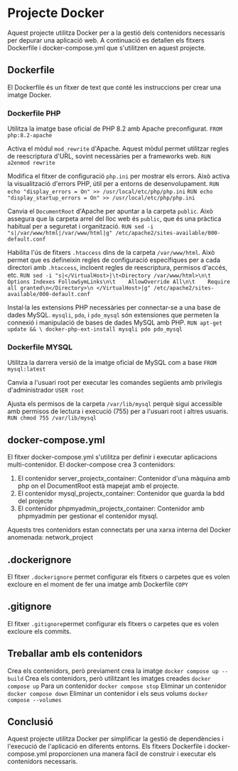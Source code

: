 # Projecte Docker

Aquest projecte utilitza Docker per a la gestió dels contenidors necessaris per depurar una aplicació web. A continuació es detallen els fitxers Dockerfile i docker-compose.yml que s'utilitzen en aquest projecte.

## Dockerfile

El Dockerfile és un fitxer de text que conté les instruccions per crear una imatge Docker. 

### Dockerfile PHP
Utilitza la imatge base oficial de PHP 8.2 amb Apache preconfigurat.
`FROM php:8.2-apache`

Activa el mòdul `mod_rewrite` d'Apache.
Aquest mòdul permet utilitzar regles de reescriptura d'URL, sovint necessàries per a frameworks web.
`RUN a2enmod rewrite`

Modifica el fitxer de configuració `php.ini` per mostrar els errors.
Això activa la visualització d'errors PHP, útil per a entorns de desenvolupament.
`RUN echo "display_errors = On" >> /usr/local/etc/php/php.ini`
`RUN echo "display_startup_errors = On" >> /usr/local/etc/php/php.ini`

Canvia el `DocumentRoot` d'Apache per apuntar a la carpeta `public`.
Això assegura que la carpeta arrel del lloc web és `public`, que és una pràctica habitual per a seguretat i organització.
`RUN sed -i "s|/var/www/html|/var/www/html|g" /etc/apache2/sites-available/000-default.conf`

Habilita l'ús de fitxers `.htaccess` dins de la carpeta `/var/www/html`.
Això permet que es defineixin regles de configuració específiques per a cada directori amb `.htaccess`, 
incloent regles de reescriptura, permisos d'accés, etc.
`RUN sed -i "s|</VirtualHost>|\t<Directory /var/www/html>\n\t    Options Indexes FollowSymLinks\n\t    AllowOverride All\n\t    Require all granted\n</Directory>\n </VirtualHost>|g" /etc/apache2/sites-available/000-default.conf`

Instal·la les extensions PHP necessàries per connectar-se a una base de dades MySQL.
`mysqli`, `pdo`, i `pdo_mysql` són extensiones que permeten la connexió i manipulació de bases de dades MySQL amb PHP.
`RUN apt-get update && \
    docker-php-ext-install mysqli pdo pdo_mysql`

### Dockerfile MYSQL 
Utilitza la darrera versió de la imatge oficial de MySQL com a base
`FROM mysql:latest`

Canvia a l'usuari root per executar les comandes següents amb privilegis d'administrador
`USER root`

Ajusta els permisos de la carpeta `/var/lib/mysql` perquè sigui accessible
amb permisos de lectura i execució (755) per a l'usuari root i altres usuaris.
`RUN chmod 755 /var/lib/mysql`

## docker-compose.yml

El fitxer docker-compose.yml s'utilitza per definir i executar aplicacions multi-contenidor. 
El docker-compose crea 3 contenidors:
1. El contenidor server_projectx_container: Contenidor d'una màquina amb php on el DocumentRoot està mapejat amb el projecte.
2. El contenidor mysql_projectx_container: Contenidor que guarda la bdd del projecte
3. El contenidor phpmyadmin_projectx_container: Contenidor amb phpmyadmin per gestionar el contenidor mysql.

Aquests tres contenidors estan connectats per una xarxa interna del Docker anomenada: network_project

## .dockerignore
El fitxer `.dockerignore` permet configurar els fitxers o carpetes que es volen excloure en el moment de fer una imatge amb Dockerfile `COPY`

## .gitignore
El fitxer `.gitignore`permet configurar els fitxers o carpetes que es volen excloure els commits.

## Treballar amb els contenidors
Crea els contenidors, però previament crea la imatge
`docker compose up --build`
Crea els contenidors, però utilitzant les imatges creades
`docker compose up`
Para un contenidor
`docker compose stop`
Eliminar un contenidor
`docker compose down`
Eliminar un contenidor i els seus volums
`docker compose --volumes`

## Conclusió

Aquest projecte utilitza Docker per simplificar la gestió de dependències i l'execució de l'aplicació en diferents entorns. Els fitxers Dockerfile i docker-compose.yml proporcionen una manera fàcil de construir i executar els contenidors necessaris.